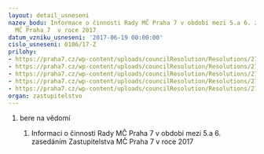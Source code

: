 ```yaml
---
layout: detail_usneseni
nazev_bodu: Informace o činnosti Rady MČ Praha 7 v období mezi 5.a 6. zasedáním Zastupitelstva
  MČ Praha 7  v roce 2017
datum_vzniku_usneseni: '2017-06-19 00:00:00'
cislo_usneseni: 0106/17-Z
prilohy:
- https://praha7.cz/wp-content/uploads/councilResolution/Resolutions/27232/export/duvodovazpravazastupko_inf~218163.docx
- https://praha7.cz/wp-content/uploads/councilResolution/Resolutions/27232/export/informacka6_13unor~218162.doc
- https://praha7.cz/wp-content/uploads/councilResolution/Resolutions/27232/export/Anotace~218161.doc
- https://praha7.cz/wp-content/uploads/councilResolution/Resolutions/27232/export/usneseni_cinnost~218160.pdf
- https://praha7.cz/wp-content/uploads/councilResolution/Resolutions/27232/export/export~301195.pdf
organ: zastupitelstvo
---
```

<OL class=urzList_view id=urzList>
<LI class=urzClass1><SPAN name="1">bere na vědomí</SPAN> 
<OL class=urzOlClass>
<LI class=urzClass2 style="TEXT-ALIGN: left"><SPAN>
<P>Informaci o činnosti Rady MČ Praha 7 v období mezi 5.a 6. zasedáním Zastupitelstva MČ Praha 7 v roce 2017</P></SPAN></LI></OL></LI></OL>